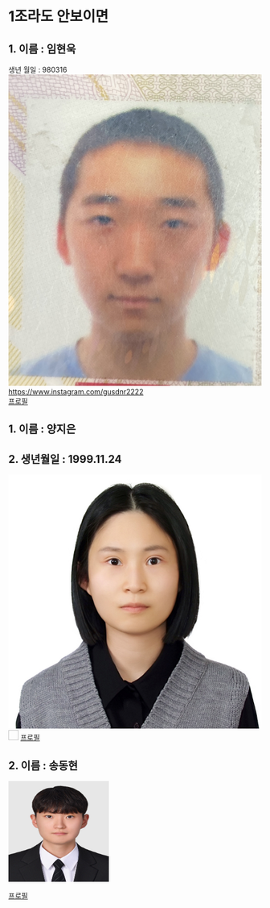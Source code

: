 # 1조라도 안보이면
## 1. 이름 : 임현욱  
생년 월일 : 980316  
![error](KakaoTalk_20240104_112423360.jpg)  
https://www.instagram.com/gusdnr2222  
[프로필](5page/readme32.md) 

## 1. 이름 : 양지은 
## 2. 생년월일 : 1999.11.24 
![Alt text](<비자 사진 - 복사본.jpg>)<img width="20" height="20"></img>
[프로필](https://www.deu.ac.kr/www)
## 2. 이름 : 송동현
<img src="3page\picture1.jpg" width="200" height= "200">

[프로필](3page/dh.md)
